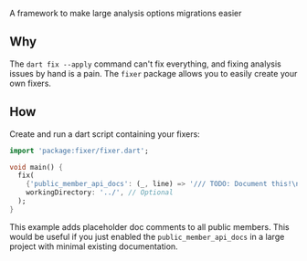 A framework to make large analysis options migrations easier

## Why

The `dart fix --apply` command can't fix everything, and fixing analysis issues by hand is a pain. The `fixer` package allows you to easily create your own fixers.

## How

Create and run a dart script containing your fixers:

<!-- embedme example/example.dart -->
```dart
import 'package:fixer/fixer.dart';

void main() {
  fix(
    {'public_member_api_docs': (_, line) => '/// TODO: Document this!\n$line'},
    workingDirectory: '../', // Optional
  );
}

```

This example adds placeholder doc comments to all public members. This would be useful if you just enabled the `public_member_api_docs` in a large project with minimal existing documentation.
